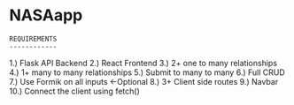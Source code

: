 # NASAapp



	REQUIREMENTS
	------------

1.)  Flask API Backend
2.)  React Frontend
3.)  2+ one to many relationships
4.)  1+ many to many relationships
5.)  Submit to many to many
6.)  Full CRUD
7.)  Use Formik on all inputs <-Optional
8.)  3+ Client side routes
9.)  Navbar
10.) Connect the client using fetch()
